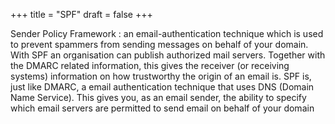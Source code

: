 +++
title = "SPF"
draft = false
+++

Sender Policy Framework
: an email-authentication technique which is used to prevent spammers from sending messages on behalf of your domain. With SPF an organisation can publish authorized mail servers. Together with the DMARC related information, this gives the receiver (or receiving systems) information on how trustworthy the origin of an email is. SPF is, just like DMARC, a email authentication technique that uses DNS (Domain Name Service). This gives you, as an email sender, the ability to specify which email servers are permitted to send email on behalf of your domain

